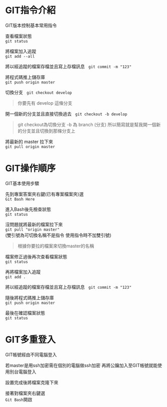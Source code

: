 # GIT指令介紹
GIT版本控制基本常用指令


查看檔案狀態  
`git status`

將檔案加入追蹤  
`git add --all`

將以經追蹤的檔案存檔並且寫上存檔訊息  
`git commit -m "123"`

將程式碼推上儲存庫  
`git push origin master`


切換分支  
`git checkout develop`  
> 你要先有 develop 這條分支


開一個新的分支並且直接切換過去  
`git checkout -b develop`  
> git checkout為切換分支 -b 為 branch (分支) 所以簡寫就是幫我開一個新的分支並且切換到那條分支上

將最新的 master 拉下來  
`git pull origin master`

# GIT操作順序
GIT基本使用步驟


先到專案答案夾右鍵(已有專案檔案夾)選  
`Git Bash Here`


進入Bash後先檢查狀態  
`git status`


沒問題就將最新的檔案拉下來  
`git pull "origin master"`  
(雙引號為可切換名稱不是指令 使用指令時不加雙引號)
>根據你要拉的檔案來切換master的名稱


檔案修正過後再次查看檔案狀態  
`git status`


再將檔案加入追蹤  
`git add .`


將以經追蹤的檔案存檔並且寫上存檔訊息  
`git commit -m "123"`


隨後將程式碼推上儲存庫  
 `git push origin master`


 最後在確認檔案狀態  
 `git status`


# GIT多重登入
GIT帳號經由不同電腦登入


若master是用ssh加密需在個別的電腦做ssh加密
再將公鑰加入至GIT帳號就能使用別台電腦登入


設置完成後將檔案克隆下來


接著對檔案夾右鍵選  
`Git Bash`開啟
